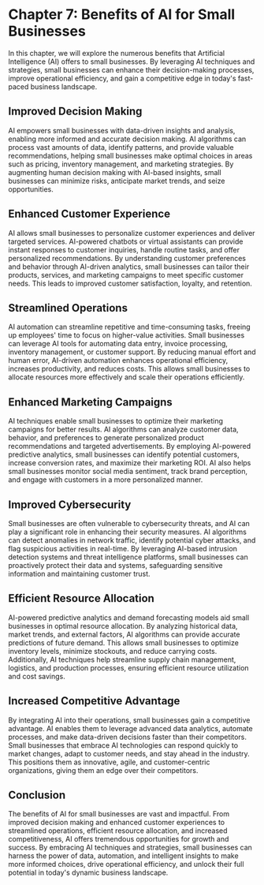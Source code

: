 Chapter 7: Benefits of AI for Small Businesses
==============================================

In this chapter, we will explore the numerous benefits that Artificial Intelligence (AI) offers to small businesses. By leveraging AI techniques and strategies, small businesses can enhance their decision-making processes, improve operational efficiency, and gain a competitive edge in today's fast-paced business landscape.

Improved Decision Making
------------------------

AI empowers small businesses with data-driven insights and analysis, enabling more informed and accurate decision making. AI algorithms can process vast amounts of data, identify patterns, and provide valuable recommendations, helping small businesses make optimal choices in areas such as pricing, inventory management, and marketing strategies. By augmenting human decision making with AI-based insights, small businesses can minimize risks, anticipate market trends, and seize opportunities.

Enhanced Customer Experience
----------------------------

AI allows small businesses to personalize customer experiences and deliver targeted services. AI-powered chatbots or virtual assistants can provide instant responses to customer inquiries, handle routine tasks, and offer personalized recommendations. By understanding customer preferences and behavior through AI-driven analytics, small businesses can tailor their products, services, and marketing campaigns to meet specific customer needs. This leads to improved customer satisfaction, loyalty, and retention.

Streamlined Operations
----------------------

AI automation can streamline repetitive and time-consuming tasks, freeing up employees' time to focus on higher-value activities. Small businesses can leverage AI tools for automating data entry, invoice processing, inventory management, or customer support. By reducing manual effort and human error, AI-driven automation enhances operational efficiency, increases productivity, and reduces costs. This allows small businesses to allocate resources more effectively and scale their operations efficiently.

Enhanced Marketing Campaigns
----------------------------

AI techniques enable small businesses to optimize their marketing campaigns for better results. AI algorithms can analyze customer data, behavior, and preferences to generate personalized product recommendations and targeted advertisements. By employing AI-powered predictive analytics, small businesses can identify potential customers, increase conversion rates, and maximize their marketing ROI. AI also helps small businesses monitor social media sentiment, track brand perception, and engage with customers in a more personalized manner.

Improved Cybersecurity
----------------------

Small businesses are often vulnerable to cybersecurity threats, and AI can play a significant role in enhancing their security measures. AI algorithms can detect anomalies in network traffic, identify potential cyber attacks, and flag suspicious activities in real-time. By leveraging AI-based intrusion detection systems and threat intelligence platforms, small businesses can proactively protect their data and systems, safeguarding sensitive information and maintaining customer trust.

Efficient Resource Allocation
-----------------------------

AI-powered predictive analytics and demand forecasting models aid small businesses in optimal resource allocation. By analyzing historical data, market trends, and external factors, AI algorithms can provide accurate predictions of future demand. This allows small businesses to optimize inventory levels, minimize stockouts, and reduce carrying costs. Additionally, AI techniques help streamline supply chain management, logistics, and production processes, ensuring efficient resource utilization and cost savings.

Increased Competitive Advantage
-------------------------------

By integrating AI into their operations, small businesses gain a competitive advantage. AI enables them to leverage advanced data analytics, automate processes, and make data-driven decisions faster than their competitors. Small businesses that embrace AI technologies can respond quickly to market changes, adapt to customer needs, and stay ahead in the industry. This positions them as innovative, agile, and customer-centric organizations, giving them an edge over their competitors.

Conclusion
----------

The benefits of AI for small businesses are vast and impactful. From improved decision making and enhanced customer experiences to streamlined operations, efficient resource allocation, and increased competitiveness, AI offers tremendous opportunities for growth and success. By embracing AI techniques and strategies, small businesses can harness the power of data, automation, and intelligent insights to make more informed choices, drive operational efficiency, and unlock their full potential in today's dynamic business landscape.
